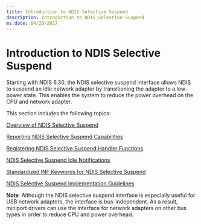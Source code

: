 ```yaml
---
title: Introduction to NDIS Selective Suspend
description: Introduction to NDIS Selective Suspend
ms.date: 04/20/2017
---
```


# Introduction to NDIS Selective Suspend


Starting with NDIS 6.30, the NDIS selective suspend interface allows NDIS to suspend an idle network adapter by transitioning the adapter to a low-power state. This enables the system to reduce the power overhead on the CPU and network adapter.

This section includes the following topics:

[Overview of NDIS Selective Suspend](overview-of-ndis-selective-suspend.md)

[Reporting NDIS Selective Suspend Capabilities](reporting-ndis-selective-suspend-capabilities.md)

[Registering NDIS Selective Suspend Handler Functions](registering-ndis-selective-suspend-handler-functions.md)

[NDIS Selective Suspend Idle Notifications](ndis-selective-suspend-idle-notifications.md)

[Standardized INF Keywords for NDIS Selective Suspend](standardized-inf-keywords-for-ndis-selective-suspend.md)

[NDIS Selective Suspend Implementation Guidelines](managing-irp-resources-for-ndis-selective-suspend.md)

**Note**  Although the NDIS selective suspend interface is especially useful for USB network adapters, the interface is bus-independent. As a result, miniport drivers can use the interface for network adapters on other bus types in order to reduce CPU and power overhead.

 

 

 





